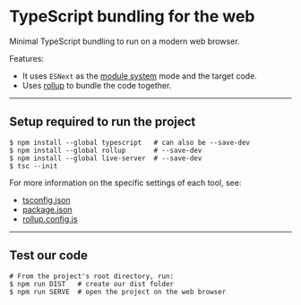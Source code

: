 # TypeScript bundling for the web

Minimal TypeScript bundling to run on a modern web browser.

Features:

-   It uses `ESNext` as the [module system](https://www.typescriptlang.org/tsconfig#module) mode and the target code.
-   Uses [rollup](https://rollupjs.org/guide/en/) to bundle the code together.

---

## Setup required to run the project

```shell
$ npm install --global typescript   # can also be --save-dev
$ npm install --global rollup       # --save-dev
$ npm install --global live-server  # --save-dev
$ tsc --init
```

For more information on the specific settings of each tool, see:

-   [tsconfig.json](./tsconfig.json)
-   [package.json](./package.json)
-   [rollup.config.js](./rollup.config.js)

---

## Test our code

```shell
# From the project's root directory, run:
$ npm run DIST   # create our dist folder
$ npm run SERVE  # open the project on the web browser
```
